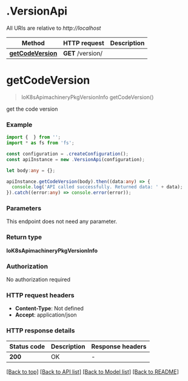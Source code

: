 # .VersionApi

All URIs are relative to *http://localhost*

Method | HTTP request | Description
------------- | ------------- | -------------
[**getCodeVersion**](VersionApi.md#getCodeVersion) | **GET** /version/ | 


# **getCodeVersion**
> IoK8sApimachineryPkgVersionInfo getCodeVersion()

get the code version

### Example


```typescript
import {  } from '';
import * as fs from 'fs';

const configuration = .createConfiguration();
const apiInstance = new .VersionApi(configuration);

let body:any = {};

apiInstance.getCodeVersion(body).then((data:any) => {
  console.log('API called successfully. Returned data: ' + data);
}).catch((error:any) => console.error(error));
```


### Parameters
This endpoint does not need any parameter.


### Return type

**IoK8sApimachineryPkgVersionInfo**

### Authorization

No authorization required

### HTTP request headers

 - **Content-Type**: Not defined
 - **Accept**: application/json


### HTTP response details
| Status code | Description | Response headers |
|-------------|-------------|------------------|
**200** | OK |  -  |

[[Back to top]](#) [[Back to API list]](README.md#documentation-for-api-endpoints) [[Back to Model list]](README.md#documentation-for-models) [[Back to README]](README.md)


